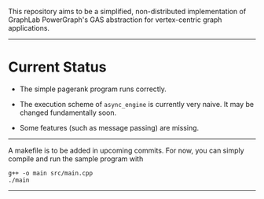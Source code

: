 This repository aims to be a simplified, non-distributed implementation of GraphLab PowerGraph's GAS abstraction for vertex-centric graph applications.

---
# Current Status
* The simple pagerank program runs correctly.

* The execution scheme of `async_engine` is currently very naive. It may be changed fundamentally soon.

* Some features (such as message passing) are missing.
---
A makefile is to be added in upcoming commits. For now, you can simply compile and run the sample program with
```
g++ -o main src/main.cpp 
./main
```
---
